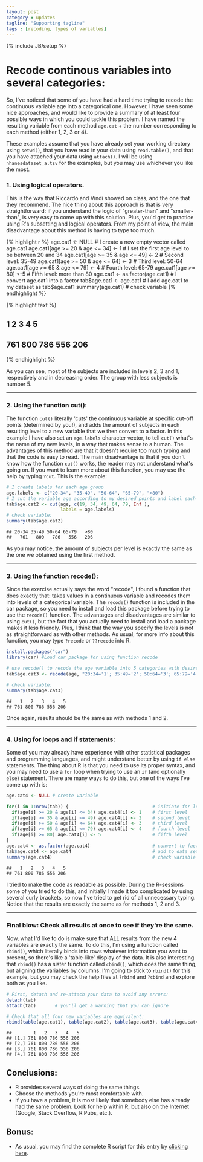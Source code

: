 ```yaml
---
layout: post
category : updates
tagline: "Supporting tagline"
tags : [recoding, types of variables]
---
```

{% include JB/setup %}

# Recode continous variables into several categories:
So, I've noticed that some of you have had a hard time trying to recode the continuous variable age into a categorical one. However, I have seen some nice approaches, and would like to provide a summary of at least four possible ways in which you could tackle this problem. I have named the resulting variable from each method `age.cat` + the number corresponding to each method (either 1, 2, 3 or 4).  

These examples assume that you have already set your working directory using `setwd()`, that you have read in your data using `read.table()`, and that you have attached your data using `attach()`. I will be using `nhanesdataset_a.tsv` for the examples, but you may use whichever you like the most.

### 1. Using logical operators.
This is the way that Riccardo and Vindi showed on class, and the one that they recommend. The nice thing about this approach is that is very straightforward: if you understand the logic of "greater-than" and "smaller-than", is very easy to come up with this solution. Plus, you'd get to practice using R's subsetting and logical operators. From my point of view, the main disadvantage about this method is having to type too much.

{% highlight r %}
age.cat1 <- NULL                          # I create a new empty vector called age.cat1
age.cat1[age >= 20 & age <= 34] <- 1      # I set the first age level to be between 20 and 34
age.cat1[age >= 35 & age <= 49] <- 2      # Second level: 35-49
age.cat1[age >= 50 & age <= 64] <- 3      # Third level: 50-64
age.cat1[age >= 65 & age <= 79] <- 4      # Fourth level: 65-79
age.cat1[age >= 80] <-5                   # Fifth level: more than 80
age.cat1 <- as.factor(age.cat1)           # I convert age.cat1 into a factor
tab$age.cat1 <- age.cat1                  # I add age.cat1 to my dataset as tab$age.cat1
summary(age.cat1)                         # check variable
{% endhighlight %}

{% highlight text %}
##   1   2   3   4   5 
## 761 800 786 556 206
{% endhighlight %}

As you can see, most of the subjects are included in levels 2, 3 and 1, respectively and in decreasing order. The group with less subjects is number 5.

---

### 2. Using the function cut():
The function `cut()` literally 'cuts' the continuous variable at specific cut-off points (determined by you!), and adds the amount of subjects in each resulting level to a new variable that we then convert to a factor. In this example I have also set an `age.labels` character vector, to tell `cut()` what's the name of my new levels, in a way that makes sense to a human. The advantages of this method are that it doesn't require too much typing and that the code is easy to read. The main disadvantage is that if you don't know how the function `cut()` works, the reader may not understand what's going on. If you want to learn more about this function, you may use the help by typing `?cut`. This is the example:

```r
# I create labels for each age group
age.labels <- c("20-34", "35-49", "50-64", "65-79", ">80")      
# I cut the variable age according to my desired points and label each resulting group with age.labels. Plus, I put everything directly into a variable called age.cat2, and add it to my dataset as tab$age.cat2
tab$age.cat2 <- cut(age, c(19, 34, 49, 64, 79, Inf ),
                    labels = age.labels)
# check variable:
summary(tab$age.cat2)
```
```
## 20-34 35-49 50-64 65-79   >80 
##   761   800   786   556   206
```

As you may notice, the amount of subjects per level is exactly the same as the one we obtained using the first method.

---

### 3. Using the function recode():
Since the exercise actually says the word "recode", I found a function that does exactly that: takes values in a continuous variable and recodes them into levels of a categorical variable. The `recode()` function is included in the car package, so you need to install and load this package before trying to use the `recode()` function. The advantages and disadvantages are similar to using `cut()`, but the fact that you actually need to install and load a package makes it less friendly. Plus, I think that the way you specify the levels is not as straightforward as with other methods. As usual, for more info about this function, you may type `?recode` or `??recode` into R.

```r
install.packages("car")
library(car) #Load car package for using function recode

# use recode() to recode the age variable into 5 categories with desired cut-off points, make it a factor, and add it to my data set as tab$age.cat3:
tab$age.cat3 <- recode(age, "20:34='1'; 35:49='2'; 50:64='3'; 65:79='4'; 80:Inf='5' ", as.factor=T)

# check variable:
summary(tab$age.cat3)
```
```
##   1   2   3   4   5 
## 761 800 786 556 206 
```

Once again, results should be the same as with methods 1 and 2.

---

### 4. Using for loops and if statements:
Some of you may already have experience with other statistical packages and programming languages, and might understand better by using `if else` statements. The thing about R is that you need to use its proper syntax, and you may need to use a `for` loop when trying to use an `if` (and optionally `else`) statement. There are many ways to do this, but one of the ways I've come up with is:

```r
age.cat4 <- NULL # create variable

for(i in 1:nrow(tab)) {                               # initiate for loop
  if(age[i] >= 20 & age[i] <= 34) age.cat4[i] <- 1    # first level
  if(age[i] >= 35 & age[i] <= 49) age.cat4[i] <- 2    # second level
  if(age[i] >= 50 & age[i] <= 64) age.cat4[i] <- 3    # third level
  if(age[i] >= 65 & age[i] <= 79) age.cat4[i] <- 4    # fourth level
  if(age[i] >= 80) age.cat4[i] <- 5                   # fifth level
}
age.cat4 <- as.factor(age.cat4)                       # convert to factor 
tab$age.cat4 <- age.cat4                              # add to data set as tab$age.cat4
summary(age.cat4)                                     # check variable
```
```
##   1   2   3   4   5 
## 761 800 786 556 206 
```

I tried to make the code as readable as possible. During the R-sessions some of you tried to do this, and initially I made it too complicated by using several curly brackets, so now I've tried to get rid of all unnecessary typing. Notice that the results are exactly the same as for methods 1, 2 and 3.

---

### Final blow: Check all results at once to see if they're the same.
Now, what I'd like to do is make sure that ALL results from the new 4 variables are exactly the same. To do this, I'm using a function called `rbind()`, which literally binds into rows whatever information you want to present, so there's like a 'table-like' display of the data. It is also interesting that `rbind()` has a sister function called `cbind()`, which does the same thing, but aligning the variables by columns. I'm going to stick to `rbind()` for this example, but you may check the help files at `?rbind` and `?cbind` and explore both as you like.

```r
# First, detach and re-attach your data to avoid any errors:
detach(tab)
attach(tab)       # you'll get a warning that you can ignore

# Check that all four new variables are equivalent:
rbind(table(age.cat1), table(age.cat2), table(age.cat3), table(age.cat4))
```
```
##        1   2   3   4   5
## [1,] 761 800 786 556 206
## [2,] 761 800 786 556 206
## [3,] 761 800 786 556 206
## [4,] 761 800 786 556 206
```

## Conclusions:
* R provides several ways of doing the same things.
* Choose the methods you're most comfortable with.
* If you have a problem, it is most likely that somebody else has already had the same problem. Look for help within R, but also on the Internet (Google, Stack Overflow, R Pubs, etc.).

## Bonus:
* As usual, you may find the complete R script for this entry by [clicking here](https://github.com/darokun/Others/blob/master/RecodeContinuousVariablesIntoCategories.R).